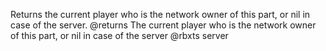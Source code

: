 Returns the current player who is the network owner of this part, or nil in case of the server.
@returns The current player who is the network owner of this part, or nil in case of the server
@rbxts server